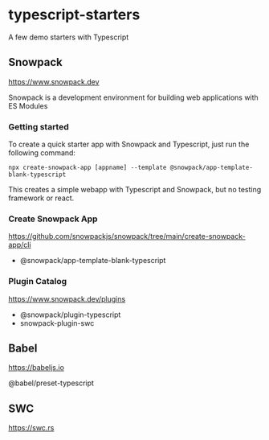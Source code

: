 # typescript-starters
A few demo starters with Typescript

## Snowpack
https://www.snowpack.dev

Snowpack is a development environment for building web applications with ES Modules

### Getting started
To create a quick starter app with Snowpack and Typescript, just run the following command: 

```
npx create-snowpack-app [appname] --template @snowpack/app-template-blank-typescript
```
This creates a simple webapp with Typescript and Snowpack, but no testing framework or react. 


### Create Snowpack App
https://github.com/snowpackjs/snowpack/tree/main/create-snowpack-app/cli

* @snowpack/app-template-blank-typescript

### Plugin Catalog
https://www.snowpack.dev/plugins

* @snowpack/plugin-typescript
* snowpack-plugin-swc


## Babel
https://babeljs.io

@babel/preset-typescript


## SWC
https://swc.rs


